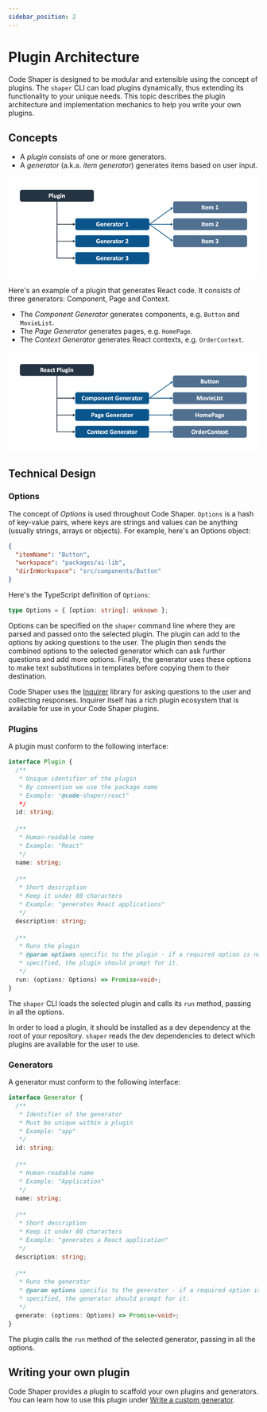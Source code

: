 ```yaml
---
sidebar_position: 2
---
```


# Plugin Architecture

Code Shaper is designed to be modular and extensible using the concept of
plugins. The `shaper` CLI can load plugins dynamically, thus extending its
functionality to your unique needs. This topic describes the plugin architecture
and implementation mechanics to help you write your own plugins.

## Concepts

- A _plugin_ consists of one or more generators.
- A _generator_ (a.k.a. _item generator_) generates items based on user input.

![Plugin Architecture](./img/plugin-architecture.png)

Here's an example of a plugin that generates React code. It consists of three
generators: Component, Page and Context.

- The _Component Generator_ generates components, e.g. `Button` and `MovieList`.
- The _Page Generator_ generates pages, e.g. `HomePage`.
- The _Context Generator_ generates React contexts, e.g. `OrderContext`.

![Plugin Example](./img/plugin-example.png)

## Technical Design

### Options

The concept of _Options_ is used throughout Code Shaper. `Options` is a hash of
key-value pairs, where keys are strings and values can be anything (usually
strings, arrays or objects). For example, here's an Options object:

```json
{
  "itemName": "Button",
  "workspace": "packages/ui-lib",
  "dirInWorkspace": "src/components/Button"
}
```

Here's the TypeScript definition of `Options`:

```ts
type Options = { [option: string]: unknown };
```

Options can be specified on the `shaper` command line where they are parsed and
passed onto the selected plugin. The plugin can add to the options by asking
questions to the user. The plugin then sends the combined options to the
selected generator which can ask further questions and add more options.
Finally, the generator uses these options to make text substitutions in
templates before copying them to their destination.

Code Shaper uses the [Inquirer](https://github.com/SBoudrias/Inquirer.js)
library for asking questions to the user and collecting responses. Inquirer
itself has a rich plugin ecosystem that is available for use in your Code Shaper
plugins.

### Plugins

A plugin must conform to the following interface:

```ts
interface Plugin {
  /**
   * Unique identifier of the plugin
   * By convention we use the package name
   * Example: "@code-shaper/react"
   */
  id: string;

  /**
   * Human-readable name
   * Example: "React"
   */
  name: string;

  /**
   * Short description
   * Keep it under 80 characters
   * Example: "generates React applications"
   */
  description: string;

  /**
   * Runs the plugin
   * @param options specific to the plugin - if a required option is not
   * specified, the plugin should prompt for it.
   */
  run: (options: Options) => Promise<void>;
}
```

The `shaper` CLI loads the selected plugin and calls its `run` method, passing
in all the options.

In order to load a plugin, it should be installed as a dev dependency at the
root of your repository. `shaper` reads the dev dependencies to detect which
plugins are available for the user to use.

### Generators

A generator must conform to the following interface:

```ts
interface Generator {
  /**
   * Identifier of the generator
   * Must be unique within a plugin
   * Example: "app"
   */
  id: string;

  /**
   * Human-readable name
   * Example: "Application"
   */
  name: string;

  /**
   * Short description
   * Keep it under 80 characters
   * Example: "generates a React application"
   */
  description: string;

  /**
   * Runs the generator
   * @param options specific to the generator - if a required option is not
   * specified, the generator should prompt for it.
   */
  generate: (options: Options) => Promise<void>;
}
```

The plugin calls the `run` method of the selected generator, passing in all the
options.

## Writing your own plugin

Code Shaper provides a plugin to scaffold your own plugins and generators. You
can learn how to use this plugin under
[Write a custom generator](../getting-started/write-a-custom-generator.md).
